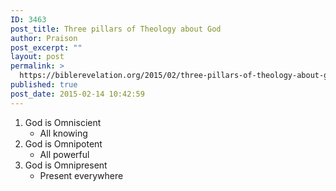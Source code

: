 ```yaml
---
ID: 3463
post_title: Three pillars of Theology about God
author: Praison
post_excerpt: ""
layout: post
permalink: >
  https://biblerevelation.org/2015/02/three-pillars-of-theology-about-god/
published: true
post_date: 2015-02-14 10:42:59
---
```

<ol>
	<li>God is Omniscient
<ul>
	<li>All knowing</li>
</ul>
</li>
	<li>God is Omnipotent
<ul>
	<li>All powerful</li>
</ul>
</li>
	<li>God is Omnipresent
<ul>
	<li>Present everywhere</li>
</ul>
</li>
</ol>
&nbsp;
